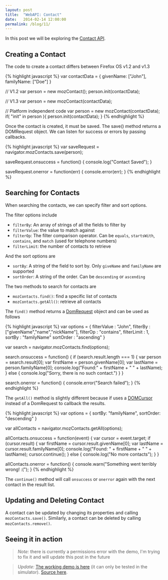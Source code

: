 ```yaml
---
layout: post
title:  "WebAPI: Contact"
date:   2014-02-14 12:00:00
permalink: /blog/11/
---
```


In this post we will be exploring the [Contact API](https://developer.mozilla.org/en-US/docs/WebAPI/Contacts). 

## Creating a Contact

The code to create a contact differs between Firefox OS v1.2 and v1.3

{% highlight javascript %}
var contactData = {
  givenName: ["John"],
  familyName: ["Doe"]
}

// V1.2
var person = new mozContact();
person.init(contactData);

// V1.3
var person = new mozContact(contactData);

// Platform independent code
var person = new mozContact(contactData);
if( "init" in person ){
	person.init(contactData);
}
{% endhighlight %}

Once the contact is created, it must be saved. The save() method returns a DOMRequest object. We can listen for success or errors by passing callbacks.

{% highlight javascript %}
var saveRequest = navigator.mozContacts.save(person);

saveRequest.onsuccess = function() {
	console.log("Contact Saved");
}

saveRequest.onerror = function(err) {
	console.error(err);
}
{% endhighlight %}

## Searching for Contacts

When searching the contacts, we can specify filter and sort options.

The filter options include

* `filterBy`: An array of strings of all the fields to filter by
* `filterValue`: the value to match against
* `filterOp`: The filter comparison operator. Can be `equals`, `startsWith`, `contains`, and `match` (used for telephone numbers)
* `filterLimit`: the number of contacts to retrieve

And the sort options are

* `sortBy`: A string of the field to sort by. Only `giveName` and `familyName` are supported
* `sortOrder`: A string of the order. Can be `descending` or `ascending`

The two methods to search for contacts are

* `mozContacts.find()`: find a specific list of contacts
* `mozContacts.getAll()`: retrieve all contacts

The `find()` method returns a [DomRequest](https://developer.mozilla.org/en-US/docs/Web/API/DOMRequest) object and can be used as follows

{% highlight javascript %}
var options = {
  filterValue : "John",
  filterBy    : ["givenName","name","nickName"],
  filterOp    : "contains",
  filterLimit : 1,
  sortBy      : "familyName"
  sortOrder   : "ascending"
}

var search = navigator.mozContacts.find(options);

search.onsuccess = function() {
  if (search.result.length === 1) {
    var person = search.result[0];
	var firstName = person.givenName[0];
	var lastName = person.familyName[0];
    console.log("Found:" + firstName + " " + lastName);
  } else {
    console.log("Sorry, there is no such contact.")
  }
}

search.onerror = function() {
  console.error("Search failed");
}
{% endhighlight %}

The `getAll()` method is slightly different because if uses a [DOMCursor](https://developer.mozilla.org/en-US/docs/Web/API/DOMCursor) instead of a DomRequest to callback the results.

{% highlight javascript %}
var options = {
	sortBy: "familyName",
	sortOrder: "descending"
}
	
var allContacts = navigator.mozContacts.getAll(options);

allContacts.onsuccess = function(event) {
  var cursor = event.target;
  if (cursor.result) {
	var firstName = cursor.result.givenName[0];
	var lastName = cursor.result.familyName[0];
    console.log("Found: " + firstName + " " + lastName);
    cursor.continue(); 
  } else {
    console.log("No more contacts");
  }
}

allContacts.onerror = function() {
  console.warn("Something went terribly wrong! :(");
}
{% endhighlight %}

The `continue()` method will call `onsuccess` or `onerror` again with the next contact in the result list.

## Updating and Deleting Contact

A contact can be updated by changing its properties and calling `mozContacts.save()`. Similarly, a contact can be deleted by calling `mozContacts.remove()`.

## Seeing it in action

> *Note:* there is currently a permissions error with the demo, I'm trying to fix it and will update this post in the future

> *Update:* [The working demo is here](/demos/10/) (it can only be tested in the simulator). [Source here](https://github.com/NakedFerret/NakedFerret.github.io/tree/master/demos/10).
